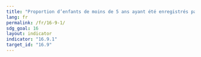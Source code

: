 ```yaml
---
title: "Proportion d’enfants de moins de 5 ans ayant été enregistrés par une autorité d’état civil, par âge"
lang: fr
permalink: /fr/16-9-1/
sdg_goal: 16
layout: indicator
indicator: "16.9.1"
target_id: "16.9"
---
```


